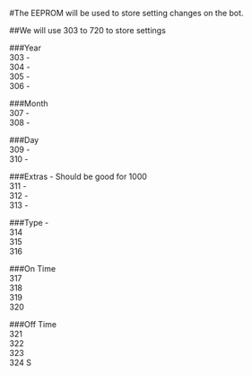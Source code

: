#The EEPROM will be used to store setting changes on the bot.

##We will use 303 to 720 to store settings

###Year
<br>303 - 
<br>304 - 
<br>305 - 
<br>306 -

###Month
<br>307 - 
<br>308 -

###Day
<br>309 - 
<br>310 -

###Extras - Should be good for 1000
<br>311 - 
<br>312 - 
<br>313 - 

###Type - 
<br>314
<br>315
<br>316

###On Time
<br>317
<br>318
<br>319
<br>320

###Off Time
<br>321
<br>322
<br>323
<br>324
S
